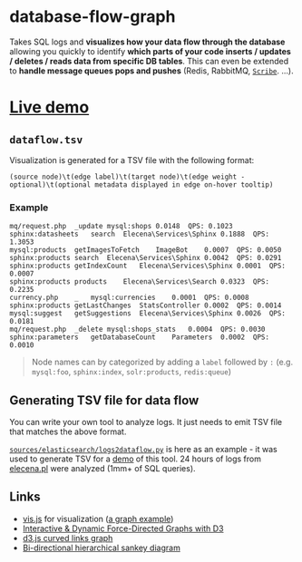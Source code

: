 # database-flow-graph
Takes SQL logs and **visualizes how your data flow through the database** allowing you quickly to identify **which parts of your code inserts / updates / deletes / reads data from specific DB tables**. This can even be extended to **handle message queues pops and pushes** (Redis, RabbitMQ, [`Scribe`](https://github.com/facebookarchive/scribe). ...).

# [Live demo](https://macbre.github.io/database-flow-graph/)

## `dataflow.tsv`

Visualization is generated for a TSV file with the following format:

```
(source node)\t(edge label)\t(target node)\t(edge weight - optional)\t(optional metadata displayed in edge on-hover tooltip)
```

### Example

```tsv
mq/request.php	_update	mysql:shops	0.0148	QPS: 0.1023
sphinx:datasheets	search	Elecena\Services\Sphinx	0.1888	QPS: 1.3053
mysql:products	getImagesToFetch	ImageBot	0.0007	QPS: 0.0050
sphinx:products	search	Elecena\Services\Sphinx	0.0042	QPS: 0.0291
sphinx:products	getIndexCount	Elecena\Services\Sphinx	0.0001	QPS: 0.0007
sphinx:products	products	Elecena\Services\Search	0.0323	QPS: 0.2235
currency.php	_	mysql:currencies	0.0001	QPS: 0.0008
sphinx:products	getLastChanges	StatsController	0.0002	QPS: 0.0014
mysql:suggest	getSuggestions	Elecena\Services\Sphinx	0.0026	QPS: 0.0181
mq/request.php	_delete	mysql:shops_stats	0.0004	QPS: 0.0030
sphinx:parameters	getDatabaseCount	Parameters	0.0002	QPS: 0.0010
```

> Node names can by categorized by adding a `label` followed by `:` (e.g. `mysql:foo`, `sphinx:index`, `solr:products`, `redis:queue`)

## Generating TSV file for data flow

You can write your own tool to analyze logs. It just needs to emit TSV file that matches the above format. 

[`sources/elasticsearch/logs2dataflow.py`](https://github.com/macbre/database-flow-graph/blob/master/sources/elasticsearch/logs2dataflow.py) is here as an example - it was used to generate TSV for a [demo](https://macbre.github.io/database-flow-graph/) of this tool. 24 hours of logs from [elecena.pl](https://elecena.pl/ ) were analyzed (1mm+ of SQL queries).

## Links

* [vis.js](https://github.com/almende/vis) for visualization ([a graph example](http://etn.io/))
* [Interactive & Dynamic Force-Directed Graphs with D3](https://medium.com/ninjaconcept/interactive-dynamic-force-directed-graphs-with-d3-da720c6d7811)
* [d3.js curved links graph](https://bl.ocks.org/mbostock/4600693)
* [Bi-directional hierarchical sankey diagram](http://bl.ocks.org/Neilos/584b9a5d44d5fe00f779)
